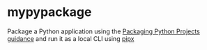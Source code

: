 # mypypackage

Package a Python application using the [Packaging Python Projects guidance](https://packaging.python.org/tutorials/packaging-projects/) and run it as a local CLI using [pipx](https://pypi.org/project/pipx/)
